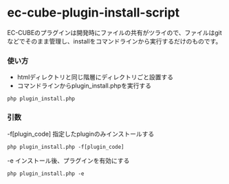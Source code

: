 # ec-cube-plugin-install-script #
EC-CUBEのプラグインは開発時にファイルの共有がツライので、ファイルはgitなどでそのまま管理し、installをコマンドラインから実行するだけのものです。


### 使い方 ###
* htmlディレクトリと同じ階層にディレクトリごと設置する
* コマンドラインからplugin_install.phpを実行する

```
php plugin_install.php
```


### 引数 ###
-f[plugin_code] 指定したpluginのみインストールする
```
php plugin_install.php -f[plugin_code]
```

-e インストール後、プラグインを有効にする
```
php plugin_install.php -e
```

